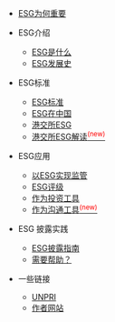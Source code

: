 * [ESG为何重要](why-esg-matters.md)

* ESG介绍

  * [ESG是什么](about/ESG.md)
  * [ESG发展史](about/ESG-history.md)

* ESG标准

  * [ESG标准](criteria/ESG-Criteria.md)
  * [ESG在中国](criteria/ESG-China.md)
  * [港交所ESG](criteria/hkex-ESG.md)
  * [港交所ESG解读<sup style="color:red">(new)<sup>](criteria/hkex-new-esg-guide-2019.md)

* ESG应用
  
  * [以ESG实现监管](apply/ESG-as-supervision.md)
  * [ESG评级](apply/ESG-rating.md)
  * [作为投资工具](apply/ESG-investment.md)
  * [作为沟通工具<sup style="color:red">(new)<sup>](apply/ESG-communicate.md)

* ESG 披露实践
  
  * [ESG披露指南](how/ESG-guide.md)
  * [需要帮助？](contact.md)

* 一些链接
  * [UNPRI](https://www.unpri.org)
  * [作者网站](https://3feng.im)

<!-- * Links
  * [![Code](https://icongr.am/feather/code.svg?size=16&color=808080)Demo Sandbox](https://codesandbox.io/s/xv36w4695o)
  * [![Github](https://icongram.jgog.in/simple/github.svg?color=808080&size=16)Github](https://github.com/jhildenbiddle/docsify-themeable)
  * [![NPM](https://icongram.jgog.in/simple/npm.svg?colored&size=16)NPM](https://www.npmjs.com/package/docsify-themeable)
  * [![Twitter](https://icongram.jgog.in/simple/twitter.svg?colored&size=16)@jhildenbiddle](http://twitter.com/jhildenbiddle) -->